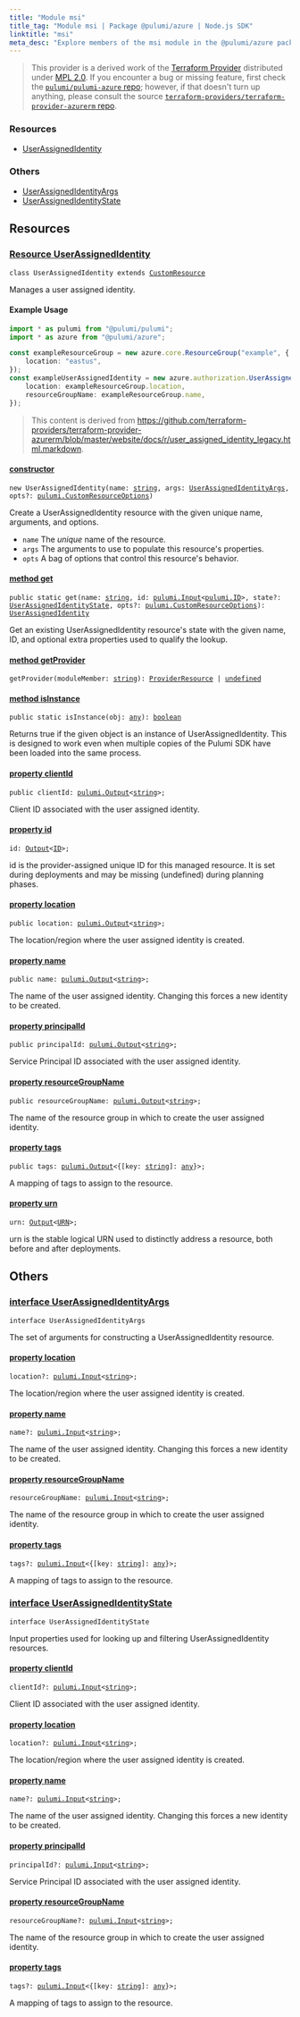 ```yaml
---
title: "Module msi"
title_tag: "Module msi | Package @pulumi/azure | Node.js SDK"
linktitle: "msi"
meta_desc: "Explore members of the msi module in the @pulumi/azure package."
---
```


<!-- WARNING: this page was generated by a tool. Do not edit it by hand. -->
<!-- To change it, please see https://github.com/pulumi/docs/tree/master/tools/tscdocgen. -->


> This provider is a derived work of the [Terraform Provider](https://github.com/terraform-providers/terraform-provider-azurerm)
> distributed under [MPL 2.0](https://www.mozilla.org/en-US/MPL/2.0/). If you encounter a bug or missing feature,
> first check the [`pulumi/pulumi-azure` repo](https://github.com/pulumi/pulumi-azure/issues); however, if that doesn't turn up anything,
> please consult the source [`terraform-providers/terraform-provider-azurerm` repo](https://github.com/terraform-providers/terraform-provider-azurerm/issues).





<h3>Resources</h3>
<ul class="api">
    <li><a href="#UserAssignedIdentity"><span class="symbol resource"></span>UserAssignedIdentity</a></li>
</ul>


<h3>Others</h3>
<ul class="api">
    <li><a href="#UserAssignedIdentityArgs"><span class="symbol api"></span>UserAssignedIdentityArgs</a></li>
    <li><a href="#UserAssignedIdentityState"><span class="symbol api"></span>UserAssignedIdentityState</a></li>
</ul>


<h2 id="resources">Resources</h2>
<h3 class="pdoc-module-header" id="UserAssignedIdentity" data-link-title="UserAssignedIdentity">
    <a href="https://github.com/pulumi/pulumi-azure/blob/55a74dd194ca30db7d4741976e9c1f83f20b82f5/sdk/nodejs/msi/userAssignedIdentity.ts#L27">
        Resource <strong>UserAssignedIdentity</strong>
    </a>
</h3>

<pre class="highlight"><code><span class='kr'>class</span> <span class='nx'>UserAssignedIdentity</span> <span class='kr'>extends</span> <a href='/docs/reference/pkg/nodejs/pulumi/pulumi/#CustomResource'>CustomResource</a></code></pre>

Manages a user assigned identity.

#### Example Usage

```typescript
import * as pulumi from "@pulumi/pulumi";
import * as azure from "@pulumi/azure";

const exampleResourceGroup = new azure.core.ResourceGroup("example", {
    location: "eastus",
});
const exampleUserAssignedIdentity = new azure.authorization.UserAssignedIdentity("example", {
    location: exampleResourceGroup.location,
    resourceGroupName: exampleResourceGroup.name,
});
```

> This content is derived from https://github.com/terraform-providers/terraform-provider-azurerm/blob/master/website/docs/r/user_assigned_identity_legacy.html.markdown.

<h4 class="pdoc-member-header" id="UserAssignedIdentity-constructor">
<a class="pdoc-child-name" href="https://github.com/pulumi/pulumi-azure/blob/55a74dd194ca30db7d4741976e9c1f83f20b82f5/sdk/nodejs/msi/userAssignedIdentity.ts#L80"> <b>constructor</b></a>
</h4>


<pre class="highlight"><code><span class='kd'></span><span class='kd'>new</span> UserAssignedIdentity(name: <span class='kd'><a href='https://developer.mozilla.org/en-US/docs/Web/JavaScript/Reference/Global_Objects/String'>string</a></span>, args: <a href='#UserAssignedIdentityArgs'>UserAssignedIdentityArgs</a>, opts?: <a href='/docs/reference/pkg/nodejs/pulumi/pulumi/#CustomResourceOptions'>pulumi.CustomResourceOptions</a>)</code></pre>


Create a UserAssignedIdentity resource with the given unique name, arguments, and options.

* `name` The _unique_ name of the resource.
* `args` The arguments to use to populate this resource&#39;s properties.
* `opts` A bag of options that control this resource&#39;s behavior.

<h4 class="pdoc-member-header" id="UserAssignedIdentity-get">
<a class="pdoc-child-name" href="https://github.com/pulumi/pulumi-azure/blob/55a74dd194ca30db7d4741976e9c1f83f20b82f5/sdk/nodejs/msi/userAssignedIdentity.ts#L36">method <b>get</b></a>
</h4>


<pre class="highlight"><code><span class='kd'>public static </span>get(name: <span class='kd'><a href='https://developer.mozilla.org/en-US/docs/Web/JavaScript/Reference/Global_Objects/String'>string</a></span>, id: <a href='/docs/reference/pkg/nodejs/pulumi/pulumi/#Input'>pulumi.Input</a>&lt;<a href='/docs/reference/pkg/nodejs/pulumi/pulumi/#ID'>pulumi.ID</a>&gt;, state?: <a href='#UserAssignedIdentityState'>UserAssignedIdentityState</a>, opts?: <a href='/docs/reference/pkg/nodejs/pulumi/pulumi/#CustomResourceOptions'>pulumi.CustomResourceOptions</a>): <a href='#UserAssignedIdentity'>UserAssignedIdentity</a></code></pre>


Get an existing UserAssignedIdentity resource's state with the given name, ID, and optional extra
properties used to qualify the lookup.

<h4 class="pdoc-member-header" id="UserAssignedIdentity-getProvider">
<a class="pdoc-child-name" href="https://github.com/pulumi/pulumi-azure/blob/55a74dd194ca30db7d4741976e9c1f83f20b82f5/sdk/nodejs/msi/userAssignedIdentity.ts#L27">method <b>getProvider</b></a>
</h4>


<pre class="highlight"><code><span class='kd'></span>getProvider(moduleMember: <span class='kd'><a href='https://developer.mozilla.org/en-US/docs/Web/JavaScript/Reference/Global_Objects/String'>string</a></span>): <a href='/docs/reference/pkg/nodejs/pulumi/pulumi/#ProviderResource'>ProviderResource</a> | <span class='kd'><a href='https://developer.mozilla.org/en-US/docs/Web/JavaScript/Reference/Global_Objects/undefined'>undefined</a></span></code></pre>

<h4 class="pdoc-member-header" id="UserAssignedIdentity-isInstance">
<a class="pdoc-child-name" href="https://github.com/pulumi/pulumi-azure/blob/55a74dd194ca30db7d4741976e9c1f83f20b82f5/sdk/nodejs/msi/userAssignedIdentity.ts#L47">method <b>isInstance</b></a>
</h4>


<pre class="highlight"><code><span class='kd'>public static </span>isInstance(obj: <span class='kd'><a href='https://www.typescriptlang.org/docs/handbook/basic-types.html#any'>any</a></span>): <span class='kd'><a href='https://developer.mozilla.org/en-US/docs/Web/JavaScript/Reference/Global_Objects/Boolean'>boolean</a></span></code></pre>


Returns true if the given object is an instance of UserAssignedIdentity.  This is designed to work even
when multiple copies of the Pulumi SDK have been loaded into the same process.

<h4 class="pdoc-member-header" id="UserAssignedIdentity-clientId">
<a class="pdoc-child-name" href="https://github.com/pulumi/pulumi-azure/blob/55a74dd194ca30db7d4741976e9c1f83f20b82f5/sdk/nodejs/msi/userAssignedIdentity.ts#L57">property <b>clientId</b></a>
</h4>

<pre class="highlight"><code><span class='kd'>public </span>clientId: <a href='/docs/reference/pkg/nodejs/pulumi/pulumi/#Output'>pulumi.Output</a>&lt;<span class='kd'><a href='https://developer.mozilla.org/en-US/docs/Web/JavaScript/Reference/Global_Objects/String'>string</a></span>&gt;;</code></pre>

Client ID associated with the user assigned identity.

<h4 class="pdoc-member-header" id="UserAssignedIdentity-id">
<a class="pdoc-child-name" href="https://github.com/pulumi/pulumi-azure/blob/55a74dd194ca30db7d4741976e9c1f83f20b82f5/sdk/nodejs/msi/userAssignedIdentity.ts#L27">property <b>id</b></a>
</h4>

<pre class="highlight"><code><span class='kd'></span>id: <a href='/docs/reference/pkg/nodejs/pulumi/pulumi/#Output'>Output</a>&lt;<a href='/docs/reference/pkg/nodejs/pulumi/pulumi/#ID'>ID</a>&gt;;</code></pre>

id is the provider-assigned unique ID for this managed resource.  It is set during
deployments and may be missing (undefined) during planning phases.

<h4 class="pdoc-member-header" id="UserAssignedIdentity-location">
<a class="pdoc-child-name" href="https://github.com/pulumi/pulumi-azure/blob/55a74dd194ca30db7d4741976e9c1f83f20b82f5/sdk/nodejs/msi/userAssignedIdentity.ts#L62">property <b>location</b></a>
</h4>

<pre class="highlight"><code><span class='kd'>public </span>location: <a href='/docs/reference/pkg/nodejs/pulumi/pulumi/#Output'>pulumi.Output</a>&lt;<span class='kd'><a href='https://developer.mozilla.org/en-US/docs/Web/JavaScript/Reference/Global_Objects/String'>string</a></span>&gt;;</code></pre>

The location/region where the user assigned identity is
created.

<h4 class="pdoc-member-header" id="UserAssignedIdentity-name">
<a class="pdoc-child-name" href="https://github.com/pulumi/pulumi-azure/blob/55a74dd194ca30db7d4741976e9c1f83f20b82f5/sdk/nodejs/msi/userAssignedIdentity.ts#L67">property <b>name</b></a>
</h4>

<pre class="highlight"><code><span class='kd'>public </span>name: <a href='/docs/reference/pkg/nodejs/pulumi/pulumi/#Output'>pulumi.Output</a>&lt;<span class='kd'><a href='https://developer.mozilla.org/en-US/docs/Web/JavaScript/Reference/Global_Objects/String'>string</a></span>&gt;;</code></pre>

The name of the user assigned identity. Changing this forces a
new identity to be created.

<h4 class="pdoc-member-header" id="UserAssignedIdentity-principalId">
<a class="pdoc-child-name" href="https://github.com/pulumi/pulumi-azure/blob/55a74dd194ca30db7d4741976e9c1f83f20b82f5/sdk/nodejs/msi/userAssignedIdentity.ts#L71">property <b>principalId</b></a>
</h4>

<pre class="highlight"><code><span class='kd'>public </span>principalId: <a href='/docs/reference/pkg/nodejs/pulumi/pulumi/#Output'>pulumi.Output</a>&lt;<span class='kd'><a href='https://developer.mozilla.org/en-US/docs/Web/JavaScript/Reference/Global_Objects/String'>string</a></span>&gt;;</code></pre>

Service Principal ID associated with the user assigned identity.

<h4 class="pdoc-member-header" id="UserAssignedIdentity-resourceGroupName">
<a class="pdoc-child-name" href="https://github.com/pulumi/pulumi-azure/blob/55a74dd194ca30db7d4741976e9c1f83f20b82f5/sdk/nodejs/msi/userAssignedIdentity.ts#L76">property <b>resourceGroupName</b></a>
</h4>

<pre class="highlight"><code><span class='kd'>public </span>resourceGroupName: <a href='/docs/reference/pkg/nodejs/pulumi/pulumi/#Output'>pulumi.Output</a>&lt;<span class='kd'><a href='https://developer.mozilla.org/en-US/docs/Web/JavaScript/Reference/Global_Objects/String'>string</a></span>&gt;;</code></pre>

The name of the resource group in which to
create the user assigned identity.

<h4 class="pdoc-member-header" id="UserAssignedIdentity-tags">
<a class="pdoc-child-name" href="https://github.com/pulumi/pulumi-azure/blob/55a74dd194ca30db7d4741976e9c1f83f20b82f5/sdk/nodejs/msi/userAssignedIdentity.ts#L80">property <b>tags</b></a>
</h4>

<pre class="highlight"><code><span class='kd'>public </span>tags: <a href='/docs/reference/pkg/nodejs/pulumi/pulumi/#Output'>pulumi.Output</a>&lt;{[key: <span class='kd'><a href='https://developer.mozilla.org/en-US/docs/Web/JavaScript/Reference/Global_Objects/String'>string</a></span>]: <span class='kd'><a href='https://www.typescriptlang.org/docs/handbook/basic-types.html#any'>any</a></span>}&gt;;</code></pre>

A mapping of tags to assign to the resource.

<h4 class="pdoc-member-header" id="UserAssignedIdentity-urn">
<a class="pdoc-child-name" href="https://github.com/pulumi/pulumi-azure/blob/55a74dd194ca30db7d4741976e9c1f83f20b82f5/sdk/nodejs/msi/userAssignedIdentity.ts#L27">property <b>urn</b></a>
</h4>

<pre class="highlight"><code><span class='kd'></span>urn: <a href='/docs/reference/pkg/nodejs/pulumi/pulumi/#Output'>Output</a>&lt;<a href='/docs/reference/pkg/nodejs/pulumi/pulumi/#URN'>URN</a>&gt;;</code></pre>

urn is the stable logical URN used to distinctly address a resource, both before and after
deployments.



<h2 id="apis">Others</h2>
<h3 class="pdoc-module-header" id="UserAssignedIdentityArgs" data-link-title="UserAssignedIdentityArgs">
    <a href="https://github.com/pulumi/pulumi-azure/blob/55a74dd194ca30db7d4741976e9c1f83f20b82f5/sdk/nodejs/msi/userAssignedIdentity.ts#L159">
        interface <strong>UserAssignedIdentityArgs</strong>
    </a>
</h3>

<pre class="highlight"><code><span class='kr'>interface</span> <span class='nx'>UserAssignedIdentityArgs</span></code></pre>

The set of arguments for constructing a UserAssignedIdentity resource.

<h4 class="pdoc-member-header" id="UserAssignedIdentityArgs-location">
<a class="pdoc-child-name" href="https://github.com/pulumi/pulumi-azure/blob/55a74dd194ca30db7d4741976e9c1f83f20b82f5/sdk/nodejs/msi/userAssignedIdentity.ts#L164">property <b>location</b></a>
</h4>

<pre class="highlight"><code><span class='kd'></span>location?: <a href='/docs/reference/pkg/nodejs/pulumi/pulumi/#Input'>pulumi.Input</a>&lt;<span class='kd'><a href='https://developer.mozilla.org/en-US/docs/Web/JavaScript/Reference/Global_Objects/String'>string</a></span>&gt;;</code></pre>

The location/region where the user assigned identity is
created.

<h4 class="pdoc-member-header" id="UserAssignedIdentityArgs-name">
<a class="pdoc-child-name" href="https://github.com/pulumi/pulumi-azure/blob/55a74dd194ca30db7d4741976e9c1f83f20b82f5/sdk/nodejs/msi/userAssignedIdentity.ts#L169">property <b>name</b></a>
</h4>

<pre class="highlight"><code><span class='kd'></span>name?: <a href='/docs/reference/pkg/nodejs/pulumi/pulumi/#Input'>pulumi.Input</a>&lt;<span class='kd'><a href='https://developer.mozilla.org/en-US/docs/Web/JavaScript/Reference/Global_Objects/String'>string</a></span>&gt;;</code></pre>

The name of the user assigned identity. Changing this forces a
new identity to be created.

<h4 class="pdoc-member-header" id="UserAssignedIdentityArgs-resourceGroupName">
<a class="pdoc-child-name" href="https://github.com/pulumi/pulumi-azure/blob/55a74dd194ca30db7d4741976e9c1f83f20b82f5/sdk/nodejs/msi/userAssignedIdentity.ts#L174">property <b>resourceGroupName</b></a>
</h4>

<pre class="highlight"><code><span class='kd'></span>resourceGroupName: <a href='/docs/reference/pkg/nodejs/pulumi/pulumi/#Input'>pulumi.Input</a>&lt;<span class='kd'><a href='https://developer.mozilla.org/en-US/docs/Web/JavaScript/Reference/Global_Objects/String'>string</a></span>&gt;;</code></pre>

The name of the resource group in which to
create the user assigned identity.

<h4 class="pdoc-member-header" id="UserAssignedIdentityArgs-tags">
<a class="pdoc-child-name" href="https://github.com/pulumi/pulumi-azure/blob/55a74dd194ca30db7d4741976e9c1f83f20b82f5/sdk/nodejs/msi/userAssignedIdentity.ts#L178">property <b>tags</b></a>
</h4>

<pre class="highlight"><code><span class='kd'></span>tags?: <a href='/docs/reference/pkg/nodejs/pulumi/pulumi/#Input'>pulumi.Input</a>&lt;{[key: <span class='kd'><a href='https://developer.mozilla.org/en-US/docs/Web/JavaScript/Reference/Global_Objects/String'>string</a></span>]: <span class='kd'><a href='https://www.typescriptlang.org/docs/handbook/basic-types.html#any'>any</a></span>}&gt;;</code></pre>

A mapping of tags to assign to the resource.

<h3 class="pdoc-module-header" id="UserAssignedIdentityState" data-link-title="UserAssignedIdentityState">
    <a href="https://github.com/pulumi/pulumi-azure/blob/55a74dd194ca30db7d4741976e9c1f83f20b82f5/sdk/nodejs/msi/userAssignedIdentity.ts#L126">
        interface <strong>UserAssignedIdentityState</strong>
    </a>
</h3>

<pre class="highlight"><code><span class='kr'>interface</span> <span class='nx'>UserAssignedIdentityState</span></code></pre>

Input properties used for looking up and filtering UserAssignedIdentity resources.

<h4 class="pdoc-member-header" id="UserAssignedIdentityState-clientId">
<a class="pdoc-child-name" href="https://github.com/pulumi/pulumi-azure/blob/55a74dd194ca30db7d4741976e9c1f83f20b82f5/sdk/nodejs/msi/userAssignedIdentity.ts#L130">property <b>clientId</b></a>
</h4>

<pre class="highlight"><code><span class='kd'></span>clientId?: <a href='/docs/reference/pkg/nodejs/pulumi/pulumi/#Input'>pulumi.Input</a>&lt;<span class='kd'><a href='https://developer.mozilla.org/en-US/docs/Web/JavaScript/Reference/Global_Objects/String'>string</a></span>&gt;;</code></pre>

Client ID associated with the user assigned identity.

<h4 class="pdoc-member-header" id="UserAssignedIdentityState-location">
<a class="pdoc-child-name" href="https://github.com/pulumi/pulumi-azure/blob/55a74dd194ca30db7d4741976e9c1f83f20b82f5/sdk/nodejs/msi/userAssignedIdentity.ts#L135">property <b>location</b></a>
</h4>

<pre class="highlight"><code><span class='kd'></span>location?: <a href='/docs/reference/pkg/nodejs/pulumi/pulumi/#Input'>pulumi.Input</a>&lt;<span class='kd'><a href='https://developer.mozilla.org/en-US/docs/Web/JavaScript/Reference/Global_Objects/String'>string</a></span>&gt;;</code></pre>

The location/region where the user assigned identity is
created.

<h4 class="pdoc-member-header" id="UserAssignedIdentityState-name">
<a class="pdoc-child-name" href="https://github.com/pulumi/pulumi-azure/blob/55a74dd194ca30db7d4741976e9c1f83f20b82f5/sdk/nodejs/msi/userAssignedIdentity.ts#L140">property <b>name</b></a>
</h4>

<pre class="highlight"><code><span class='kd'></span>name?: <a href='/docs/reference/pkg/nodejs/pulumi/pulumi/#Input'>pulumi.Input</a>&lt;<span class='kd'><a href='https://developer.mozilla.org/en-US/docs/Web/JavaScript/Reference/Global_Objects/String'>string</a></span>&gt;;</code></pre>

The name of the user assigned identity. Changing this forces a
new identity to be created.

<h4 class="pdoc-member-header" id="UserAssignedIdentityState-principalId">
<a class="pdoc-child-name" href="https://github.com/pulumi/pulumi-azure/blob/55a74dd194ca30db7d4741976e9c1f83f20b82f5/sdk/nodejs/msi/userAssignedIdentity.ts#L144">property <b>principalId</b></a>
</h4>

<pre class="highlight"><code><span class='kd'></span>principalId?: <a href='/docs/reference/pkg/nodejs/pulumi/pulumi/#Input'>pulumi.Input</a>&lt;<span class='kd'><a href='https://developer.mozilla.org/en-US/docs/Web/JavaScript/Reference/Global_Objects/String'>string</a></span>&gt;;</code></pre>

Service Principal ID associated with the user assigned identity.

<h4 class="pdoc-member-header" id="UserAssignedIdentityState-resourceGroupName">
<a class="pdoc-child-name" href="https://github.com/pulumi/pulumi-azure/blob/55a74dd194ca30db7d4741976e9c1f83f20b82f5/sdk/nodejs/msi/userAssignedIdentity.ts#L149">property <b>resourceGroupName</b></a>
</h4>

<pre class="highlight"><code><span class='kd'></span>resourceGroupName?: <a href='/docs/reference/pkg/nodejs/pulumi/pulumi/#Input'>pulumi.Input</a>&lt;<span class='kd'><a href='https://developer.mozilla.org/en-US/docs/Web/JavaScript/Reference/Global_Objects/String'>string</a></span>&gt;;</code></pre>

The name of the resource group in which to
create the user assigned identity.

<h4 class="pdoc-member-header" id="UserAssignedIdentityState-tags">
<a class="pdoc-child-name" href="https://github.com/pulumi/pulumi-azure/blob/55a74dd194ca30db7d4741976e9c1f83f20b82f5/sdk/nodejs/msi/userAssignedIdentity.ts#L153">property <b>tags</b></a>
</h4>

<pre class="highlight"><code><span class='kd'></span>tags?: <a href='/docs/reference/pkg/nodejs/pulumi/pulumi/#Input'>pulumi.Input</a>&lt;{[key: <span class='kd'><a href='https://developer.mozilla.org/en-US/docs/Web/JavaScript/Reference/Global_Objects/String'>string</a></span>]: <span class='kd'><a href='https://www.typescriptlang.org/docs/handbook/basic-types.html#any'>any</a></span>}&gt;;</code></pre>

A mapping of tags to assign to the resource.

